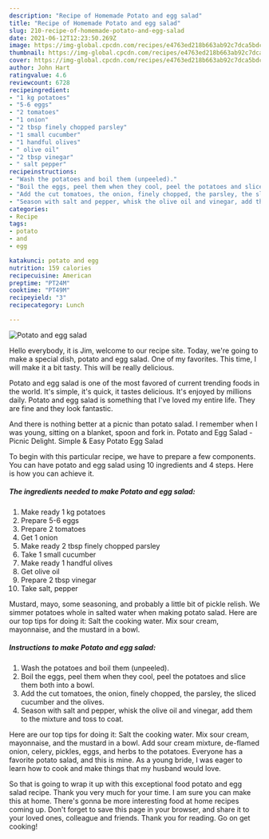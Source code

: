 ```yaml
---
description: "Recipe of Homemade Potato and egg salad"
title: "Recipe of Homemade Potato and egg salad"
slug: 210-recipe-of-homemade-potato-and-egg-salad
date: 2021-06-12T12:23:50.269Z
image: https://img-global.cpcdn.com/recipes/e4763ed218b663ab92c7dca5bdcee9ce/680x482cq70/potato-and-egg-salad-recipe-main-photo.jpg
thumbnail: https://img-global.cpcdn.com/recipes/e4763ed218b663ab92c7dca5bdcee9ce/680x482cq70/potato-and-egg-salad-recipe-main-photo.jpg
cover: https://img-global.cpcdn.com/recipes/e4763ed218b663ab92c7dca5bdcee9ce/680x482cq70/potato-and-egg-salad-recipe-main-photo.jpg
author: John Hart
ratingvalue: 4.6
reviewcount: 6728
recipeingredient:
- "1 kg potatoes"
- "5-6 eggs"
- "2 tomatoes"
- "1 onion"
- "2 tbsp finely chopped parsley"
- "1 small cucumber"
- "1 handful olives"
- " olive oil"
- "2 tbsp vinegar"
- " salt pepper"
recipeinstructions:
- "Wash the potatoes and boil them (unpeeled)."
- "Boil the eggs, peel them when they cool, peel the potatoes and slice them both into a bowl."
- "Add the cut tomatoes, the onion, finely chopped, the parsley, the sliced cucumber and the olives."
- "Season with salt and pepper, whisk the olive oil and vinegar, add them to the mixture and toss to coat."
categories:
- Recipe
tags:
- potato
- and
- egg

katakunci: potato and egg 
nutrition: 159 calories
recipecuisine: American
preptime: "PT24M"
cooktime: "PT49M"
recipeyield: "3"
recipecategory: Lunch

---
```



![Potato and egg salad](https://img-global.cpcdn.com/recipes/e4763ed218b663ab92c7dca5bdcee9ce/680x482cq70/potato-and-egg-salad-recipe-main-photo.jpg)

Hello everybody, it is Jim, welcome to our recipe site. Today, we're going to make a special dish, potato and egg salad. One of my favorites. This time, I will make it a bit tasty. This will be really delicious.

Potato and egg salad is one of the most favored of current trending foods in the world. It's simple, it's quick, it tastes delicious. It's enjoyed by millions daily. Potato and egg salad is something that I've loved my entire life. They are fine and they look fantastic.

And there is nothing better at a picnic than potato salad. I remember when I was young, sitting on a blanket, spoon and fork in. Potato and Egg Salad - Picnic Delight. Simple &amp; Easy Potato Egg Salad


To begin with this particular recipe, we have to prepare a few components. You can have potato and egg salad using 10 ingredients and 4 steps. Here is how you can achieve it.

<!--inarticleads1-->

##### The ingredients needed to make Potato and egg salad:

1. Make ready 1 kg potatoes
1. Prepare 5-6 eggs
1. Prepare 2 tomatoes
1. Get 1 onion
1. Make ready 2 tbsp finely chopped parsley
1. Take 1 small cucumber
1. Make ready 1 handful olives
1. Get  olive oil
1. Prepare 2 tbsp vinegar
1. Take  salt, pepper


Mustard, mayo, some seasoning, and probably a little bit of pickle relish. We simmer potatoes whole in salted water when making potato salad. Here are our top tips for doing it: Salt the cooking water. Mix sour cream, mayonnaise, and the mustard in a bowl. 

<!--inarticleads2-->

##### Instructions to make Potato and egg salad:

1. Wash the potatoes and boil them (unpeeled).
1. Boil the eggs, peel them when they cool, peel the potatoes and slice them both into a bowl.
1. Add the cut tomatoes, the onion, finely chopped, the parsley, the sliced cucumber and the olives.
1. Season with salt and pepper, whisk the olive oil and vinegar, add them to the mixture and toss to coat.


Here are our top tips for doing it: Salt the cooking water. Mix sour cream, mayonnaise, and the mustard in a bowl. Add sour cream mixture, de-flamed onion, celery, pickles, eggs, and herbs to the potatoes. Everyone has a favorite potato salad, and this is mine. As a young bride, I was eager to learn how to cook and make things that my husband would love. 

So that is going to wrap it up with this exceptional food potato and egg salad recipe. Thank you very much for your time. I am sure you can make this at home. There's gonna be more interesting food at home recipes coming up. Don't forget to save this page in your browser, and share it to your loved ones, colleague and friends. Thank you for reading. Go on get cooking!

